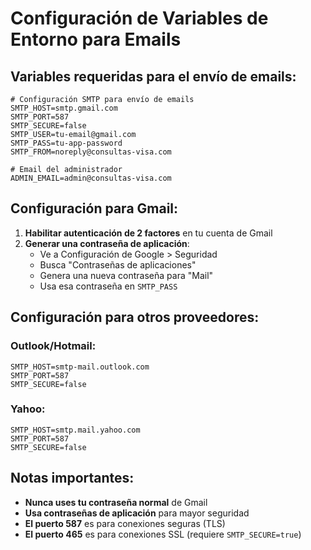 # Configuración de Variables de Entorno para Emails

## Variables requeridas para el envío de emails:

```env
# Configuración SMTP para envío de emails
SMTP_HOST=smtp.gmail.com
SMTP_PORT=587
SMTP_SECURE=false
SMTP_USER=tu-email@gmail.com
SMTP_PASS=tu-app-password
SMTP_FROM=noreply@consultas-visa.com

# Email del administrador
ADMIN_EMAIL=admin@consultas-visa.com
```

## Configuración para Gmail:

1. **Habilitar autenticación de 2 factores** en tu cuenta de Gmail
2. **Generar una contraseña de aplicación**:
   - Ve a Configuración de Google > Seguridad
   - Busca "Contraseñas de aplicaciones"
   - Genera una nueva contraseña para "Mail"
   - Usa esa contraseña en `SMTP_PASS`

## Configuración para otros proveedores:

### Outlook/Hotmail:
```env
SMTP_HOST=smtp-mail.outlook.com
SMTP_PORT=587
SMTP_SECURE=false
```

### Yahoo:
```env
SMTP_HOST=smtp.mail.yahoo.com
SMTP_PORT=587
SMTP_SECURE=false
```

## Notas importantes:

- **Nunca uses tu contraseña normal** de Gmail
- **Usa contraseñas de aplicación** para mayor seguridad
- **El puerto 587** es para conexiones seguras (TLS)
- **El puerto 465** es para conexiones SSL (requiere `SMTP_SECURE=true`)
